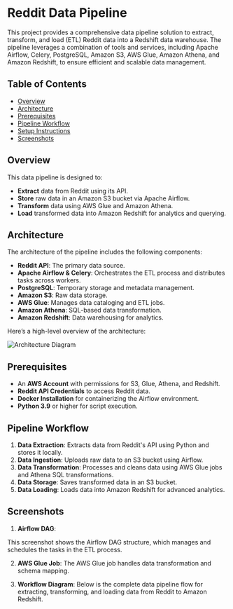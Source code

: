 # Reddit Data Pipeline

This project provides a comprehensive data pipeline solution to extract, transform, and load (ETL) Reddit data into a Redshift data warehouse. The pipeline leverages a combination of tools and services, including Apache Airflow, Celery, PostgreSQL, Amazon S3, AWS Glue, Amazon Athena, and Amazon Redshift, to ensure efficient and scalable data management.

## Table of Contents
- [Overview](#overview)
- [Architecture](#architecture)
- [Prerequisites](#prerequisites)
- [Pipeline Workflow](#pipeline-workflow)
- [Setup Instructions](#setup-instructions)
- [Screenshots](#screenshots)

## Overview

This data pipeline is designed to:
- **Extract** data from Reddit using its API.
- **Store** raw data in an Amazon S3 bucket via Apache Airflow.
- **Transform** data using AWS Glue and Amazon Athena.
- **Load** transformed data into Amazon Redshift for analytics and querying.

## Architecture

The architecture of the pipeline includes the following components:

- **Reddit API**: The primary data source.
- **Apache Airflow & Celery**: Orchestrates the ETL process and distributes tasks across workers.
- **PostgreSQL**: Temporary storage and metadata management.
- **Amazon S3**: Raw data storage.
- **AWS Glue**: Manages data cataloging and ETL jobs.
- **Amazon Athena**: SQL-based data transformation.
- **Amazon Redshift**: Data warehousing for analytics.

Here’s a high-level overview of the architecture:

![Architecture Diagram]()

## Prerequisites

- An **AWS Account** with permissions for S3, Glue, Athena, and Redshift.
- **Reddit API Credentials** to access Reddit data.
- **Docker Installation** for containerizing the Airflow environment.
- **Python 3.9** or higher for script execution.

## Pipeline Workflow

1. **Data Extraction**: Extracts data from Reddit's API using Python and stores it locally.
2. **Data Ingestion**: Uploads raw data to an S3 bucket using Airflow.
3. **Data Transformation**: Processes and cleans data using AWS Glue jobs and Athena SQL transformations.
4. **Data Storage**: Saves transformed data in an S3 bucket.
5. **Data Loading**: Loads data into Amazon Redshift for advanced analytics.

## Screenshots

1. **Airflow DAG**:

This screenshot shows the Airflow DAG structure, which manages and schedules the tasks in the ETL process.

2. **AWS Glue Job**:
The AWS Glue job handles data transformation and schema mapping.

3. **Workflow Diagram**:
Below is the complete data pipeline flow for extracting, transforming, and loading data from Reddit to Amazon Redshift.
